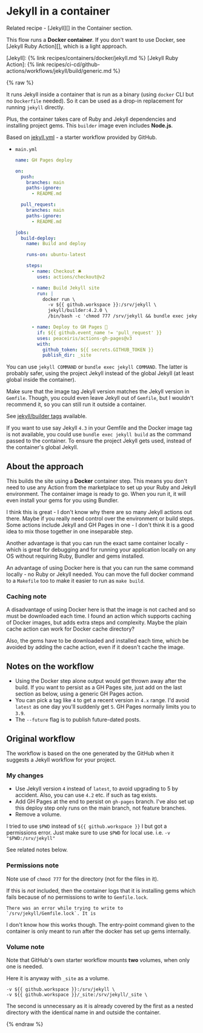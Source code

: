 # Jekyll in a container

Related recipe - [Jekyll][] in the Container section.

This flow runs a **Docker container**. If you don't want to use Docker, see [Jekyll Ruby Action][], which is a light approach.

[Jekyll]: {% link recipes/containers/docker/jekyll.md %}
[Jekyll Ruby Action]: {% link recipes/ci-cd/github-actions/workflows/jekyll/build/generic.md %}

{% raw %}

It runs Jekyll inside a container that is run as a binary (using `docker` CLI but no `Dockerfile` needed). So it can be used as a drop-in replacement for running `jekyll` directly.

Plus, the container takes care of Ruby and Jekyll dependencies and installing project gems. This `builder` image even includes **Node.js**.

Based on [jekyll.yml][] - a starter workflow provided by GitHub.

[jekyll.yml]: https://github.com/actions/starter-workflows/blob/main/ci/jekyll.yml

- `main.yml`
    ```yaml
    name: GH Pages deploy

    on:
      push:
        branches: main
        paths-ignore:
          - README.md

      pull_request:
        branches: main
        paths-ignore:
          - README.md

    jobs:
      build-deploy:
        name: Build and deploy

        runs-on: ubuntu-latest

        steps:
          - name: Checkout 🛎️
            uses: actions/checkout@v2

          - name: Build Jekyll site
            run: |
              docker run \
                -v ${{ github.workspace }}:/srv/jekyll \
                jekyll/builder:4.2.0 \
                /bin/bash -c 'chmod 777 /srv/jekyll && bundle exec jekyll build --future'

          - name: Deploy to GH Pages 🚀
            if: ${{ github.event_name != 'pull_request' }}
            uses: peaceiris/actions-gh-pages@v3
            with:
              github_token: ${{ secrets.GITHUB_TOKEN }}
              publish_dir: _site
    ```

You can use `jekyll COMMAND` or `bundle exec jekyll COMMAND`. The latter is probably safer, using the project Jekyll instead of the global Jekyll (at least global inside the container).

Make sure that the image tag Jekyll version matches the Jekyll version in `Gemfile`. Though, you could even leave Jekyll out of `Gemfile`, but I wouldn't recommend it, so you can still run it outside a container.

See [jekyll/builder tags](https://hub.docker.com/r/jekyll/builder/tags?page=1&ordering=last_updated) available.

If you want to use say Jekyll `4.3` in your Gemfile and the Docker image tag is not available, you could use `bundle exec jekyll build` as the command passed to the container. To ensure the project Jekyll gets used, instead of the container's global Jekyll.


## About the approach

This builds the site using a **Docker** container step. This means you don't need to use any Action from the marketplace to set up your Ruby and Jekyll environment. The container image is ready to go. When you run it, it will even install your gems for you using Bundler.

I think this is great - I don't know why there are so many Jekyll actions out there. Maybe if you really need control over the environment or build steps. Some actions include Jekyll and GH Pages in one - I don't think it is a good idea to mix those together in one inseparable step.

Another advantage is that you can run the exact same container locally - which is great for debugging and for running your application locally on any OS without requiring Ruby, Bundler and gems installed.

An advantage of using Docker here is that you can run the same command locally - no Ruby or Jekyll needed. You can move the full docker command to a `Makefile` too to make it easier to run as `make build`.

### Caching note

A disadvantage of using Docker here is that the image is not cached and so must be downloaded each time. I found an action which supports caching of Docker images, but adds extra steps and complexity. Maybe the plain cache action can work for Docker cache directory?

Also, the gems have to be downloaded and installed each time, which be avoided by adding the cache action, even if it doesn't cache the image.


## Notes on the workflow

- Using the Docker step alone output would get thrown away after the build. If you want to persist as a GH Pages site, just add on the last section as below, using a generic GH Pages action.
- You can pick a tag like `4` to get a recent version in `4.x` range. I'd avoid `latest` as one day you'll suddenly get `5`. GH Pages normally limits you to `3.9`.
- The `--future` flag is to publish future-dated posts.


## Original workflow

The workflow is based on the one generated by the GitHub when it suggests a Jekyll workflow for your project.

### My changes

- Use Jekyll version `4` instead of `latest`, to avoid upgrading to 5 by accident. Also, you can use `4.2` etc. if such as tag exists.
- Add GH Pages at the end to persist on `gh-pages` branch. I've also set up this deploy step only runs on the main branch, not feature branches.
- Remove a volume.

I tried to use `$PWD` instead of `${{ github.workspace }}` I but got a permissions error. Just make sure to use `$PWD` for local use. i.e. `-v "$PWD:/srv/jekyll"`

See related notes below.

### Permissions note

Note use of `chmod 777` for the directory (not for the files in it).

If this is _not_ included, then the container logs that it is installing gems which fails because of no permissions to write to `Gemfile.lock`.

```
There was an error while trying to write to `/srv/jekyll/Gemfile.lock`. It is
```

I don't know how this works though. The entry-point command given to the container is only meant to run after the docker has set up gems internally.

### Volume note

Note that GitHub's own starter workflow mounts **two** volumes, when only one is needed.

Here it is anyway with `_site` as a volume.

```
-v ${{ github.workspace }}:/srv/jekyll \
-v ${{ github.workspace }}/_site:/srv/jekyll/_site \
```

The second is unnecessary as it is already covered by the first as a nested directory with the identical name in and outside the container.

{% endraw %}
